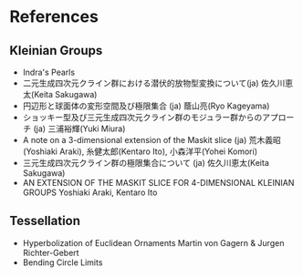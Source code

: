 # References
## Kleinian Groups
- Indra's Pearls
- 二元生成四次元クライン群における潜伏的放物型変換について(ja)
佐久川恵太(Keita Sakugawa)
- 円辺形と球面体の変形空間及び極限集合 (ja)
蔭山亮(Ryo Kageyama)
- ショッキー型及び三元生成四次元クライン群のモジュラー群からのアプローチ  (ja)
三浦裕輝(Yuki Miura)
- A note on a 3-dimensional extension of the Maskit slice (ja)
荒木義昭(Yoshiaki Araki), 糸健太郎(Kentaro Ito), 小森洋平(Yohei Komori)
- 三元生成四次元クライン群の極限集合について (ja)
佐久川恵太(Keita Sakugawa)
- AN EXTENSION OF THE MASKIT SLICE FOR 4-DIMENSIONAL KLEINIAN GROUPS
Yoshiaki Araki, Kentaro Ito
## Tessellation
- Hyperbolization of Euclidean Ornaments
Martin von Gagern & Jurgen Richter-Gebert
- Bending Circle Limits

